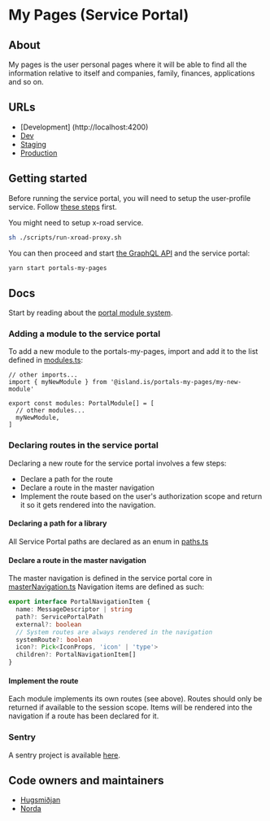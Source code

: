 # My Pages (Service Portal)

## About

My pages is the user personal pages where it will be able to find all the information relative to itself and companies, family, finances, applications and so on.

## URLs

- [Development] (http://localhost:4200)
- [Dev](https://beta.dev01.devland.is/minarsidur)
- [Staging](https://beta.staging01.devland.is/minarsidur)
- [Production](https://island.is/minarsidur)

## Getting started

Before running the service portal, you will need to setup the user-profile service. Follow [these steps](../services/user-profile/README.md#initial-setup) first.

You might need to setup x-road service.

```bash
sh ./scripts/run-xroad-proxy.sh
```

You can then proceed and start [the GraphQL API](../api/README.md#getting-started) and the service portal:

```bash
yarn start portals-my-pages
```

## Docs

Start by reading about the [portal module system](../../libs/portals/core/README.md).

### Adding a module to the service portal

To add a new module to the portals-my-pages, import and add it to the list defined in [modules.ts](./src/store/modules.ts):

```tsx
// other imports...
import { myNewModule } from '@island.is/portals-my-pages/my-new-module'

export const modules: PortalModule[] = [
  // other modules...
  myNewModule,
]
```

### Declaring routes in the service portal

Declaring a new route for the service portal involves a few steps:

- Declare a path for the route
- Declare a route in the master navigation
- Implement the route based on the user's authorization scope and return it so it gets rendered into the navigation.

#### Declaring a path for a library

All Service Portal paths are declared as an enum in [paths.ts](../../libs/service-portal/core/src/lib/navigation/paths.ts)

#### Declare a route in the master navigation

The master navigation is defined in the service portal core in [masterNavigation.ts](../../libs/service-portal/core/src/lib/navigation/masterNavigation.ts)
Navigation items are defined as such:

```typescript
export interface PortalNavigationItem {
  name: MessageDescriptor | string
  path?: ServicePortalPath
  external?: boolean
  // System routes are always rendered in the navigation
  systemRoute?: boolean
  icon?: Pick<IconProps, 'icon' | 'type'>
  children?: PortalNavigationItem[]
}
```

#### Implement the route

Each module implements its own routes (see above). Routes should only be returned if available to the session scope. Items will be rendered into the navigation if a route has been declared for it.

### Sentry

A sentry project is available [here](https://sentry.io/organizations/island_is/issues/?project=5501494).

## Code owners and maintainers

- [Hugsmiðjan](https://github.com/orgs/island-is/teams/hugsmidjan)
- [Norda](https://github.com/orgs/island-is/teams/norda/members)
